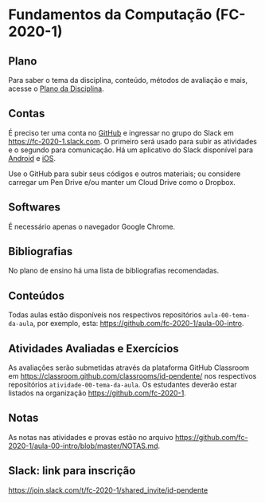# Fundamentos da Computação (FC-2020-1)

## Plano

Para saber o tema da disciplina, conteúdo, métodos de avaliação e mais, acesse o [Plano da Disciplina](https://github.com/poo-2019-1/aula-00-setup/blob/master/PLANO.md).

## Contas

É preciso ter uma conta no [GitHub](https://github.com/join) e ingressar no grupo do Slack em <https://fc-2020-1.slack.com>. O primeiro será usado para subir as atividades e o segundo para comunicação. Há um aplicativo do Slack disponível para [Android](https://play.google.com/store/apps/details?id=com.Slack&hl=pt_BR) e [iOS](https://itunes.apple.com/br/app/slack/id618783545).

Use o GitHub para subir seus códigos e outros materiais; ou considere carregar um Pen Drive e/ou manter um Cloud Drive como o Dropbox.

## Softwares

É necessário apenas o navegador Google Chrome.

## Bibliografias

No plano de ensino há uma lista de bibliografias recomendadas.

## Conteúdos

Todas aulas estão disponíveis nos respectivos repositórios `aula-00-tema-da-aula`, por exemplo, esta: <https://github.com/fc-2020-1/aula-00-intro>.

## Atividades Avaliadas e Exercícios

As avaliações serão submetidas através da plataforma GitHub Classroom em <https://classroom.github.com/classrooms/id-pendente/> nos respectivos repositórios `atividade-00-tema-da-aula`. Os estudantes deverão estar listados na organização <https://github.com/fc-2020-1>.

## Notas

As notas nas atividades e provas estão no arquivo <https://github.com/fc-2020-1/aula-00-intro/blob/master/NOTAS.md>.

## Slack: link para inscrição

<https://join.slack.com/t/fc-2020-1/shared_invite/id-pendente>
